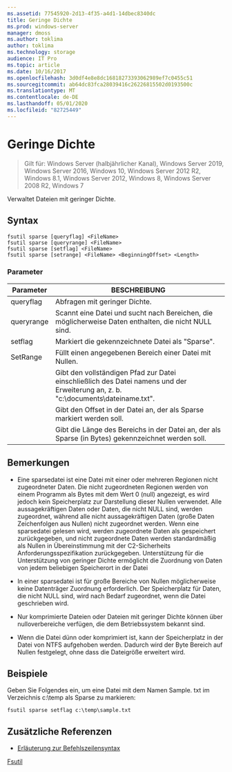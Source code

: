 ```yaml
---
ms.assetid: 77545920-2d13-4f35-a4d1-14dbec8340dc
title: Geringe Dichte
ms.prod: windows-server
manager: dmoss
ms.author: toklima
author: toklima
ms.technology: storage
audience: IT Pro
ms.topic: article
ms.date: 10/16/2017
ms.openlocfilehash: 3d0df4e8e8dc16818273393062989ef7c0455c51
ms.sourcegitcommit: ab64dc83fca28039416c26226815502d0193500c
ms.translationtype: MT
ms.contentlocale: de-DE
ms.lasthandoff: 05/01/2020
ms.locfileid: "82725449"
---
```

# <a name="fsutil-sparse"></a>Geringe Dichte
> Gilt für: Windows Server (halbjährlicher Kanal), Windows Server 2019, Windows Server 2016, Windows 10, Windows Server 2012 R2, Windows 8.1, Windows Server 2012, Windows 8, Windows Server 2008 R2, Windows 7

Verwaltet Dateien mit geringer Dichte.



## <a name="syntax"></a>Syntax

```
fsutil sparse [queryflag] <FileName>
fsutil sparse [queryrange] <FileName>
fsutil sparse [setflag] <FileName>
fsutil sparse [setrange] <FileName> <BeginningOffset> <Length>
```

### <a name="parameters"></a>Parameter

|     Parameter     |                                                    BESCHREIBUNG                                                    |
|-------------------|-------------------------------------------------------------------------------------------------------------------|
|     queryflag     |                                                  Abfragen mit geringer Dichte.                                                  |
|    queryrange     |                        Scannt eine Datei und sucht nach Bereichen, die möglicherweise Daten enthalten, die nicht NULL sind.                        |
|      setflag      |                                        Markiert die gekennzeichnete Datei als "Sparse".                                        |
|     SetRange      |                                   Füllt einen angegebenen Bereich einer Datei mit Nullen.                                   |
|    <FileName>     | Gibt den vollständigen Pfad zur Datei einschließlich des Datei namens und der Erweiterung an, z. b. "c:\documents\dateiname.txt". |
| <BeginningOffset> |                              Gibt den Offset in der Datei an, der als Sparse markiert werden soll.                              |
|     <Length>      |                 Gibt die Länge des Bereichs in der Datei an, der als Sparse (in Bytes) gekennzeichnet werden soll.                 |

## <a name="remarks"></a>Bemerkungen

-   Eine sparsedatei ist eine Datei mit einer oder mehreren Regionen nicht zugeordneter Daten. Die nicht zugeordneten Regionen werden von einem Programm als Bytes mit dem Wert 0 (null) angezeigt, es wird jedoch kein Speicherplatz zur Darstellung dieser Nullen verwendet. Alle aussagekräftigen Daten oder Daten, die nicht NULL sind, werden zugeordnet, während alle nicht aussagekräftigen Daten (große Daten Zeichenfolgen aus Nullen) nicht zugeordnet werden. Wenn eine sparsedatei gelesen wird, werden zugeordnete Daten als gespeichert zurückgegeben, und nicht zugeordnete Daten werden standardmäßig als Nullen in Übereinstimmung mit der C2-Sicherheits Anforderungsspezifikation zurückgegeben. Unterstützung für die Unterstützung von geringer Dichte ermöglicht die Zuordnung von Daten von jedem beliebigen Speicherort in der Datei

-   In einer sparsedatei ist für große Bereiche von Nullen möglicherweise keine Datenträger Zuordnung erforderlich. Der Speicherplatz für Daten, die nicht NULL sind, wird nach Bedarf zugeordnet, wenn die Datei geschrieben wird.

-   Nur komprimierte Dateien oder Dateien mit geringer Dichte können über nulloverbereiche verfügen, die dem Betriebssystem bekannt sind.

-   Wenn die Datei dünn oder komprimiert ist, kann der Speicherplatz in der Datei von NTFS aufgehoben werden. Dadurch wird der Byte Bereich auf Nullen festgelegt, ohne dass die Dateigröße erweitert wird.

## <a name="examples"></a><a name="BKMK_examples"></a>Beispiele
Geben Sie Folgendes ein, um eine Datei mit dem Namen Sample. txt im Verzeichnis c:\temp als Sparse zu markieren:

```
fsutil sparse setflag c:\temp\sample.txt 
```

## <a name="additional-references"></a>Zusätzliche Referenzen
- [Erläuterung zur Befehlszeilensyntax](command-line-syntax-key.md)

[Fsutil](Fsutil.md)


